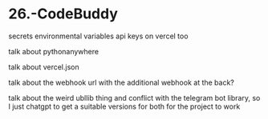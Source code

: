 # 26.-CodeBuddy
secrets environmental variables api keys on vercel too

talk about pythonanywhere

talk about vercel.json

talk about the webhook url with the additional webhook at the back?

talk about the weird ubllib thing and conflict with the telegram bot library, so I just chatgpt to get a suitable versions for both for the project to work
